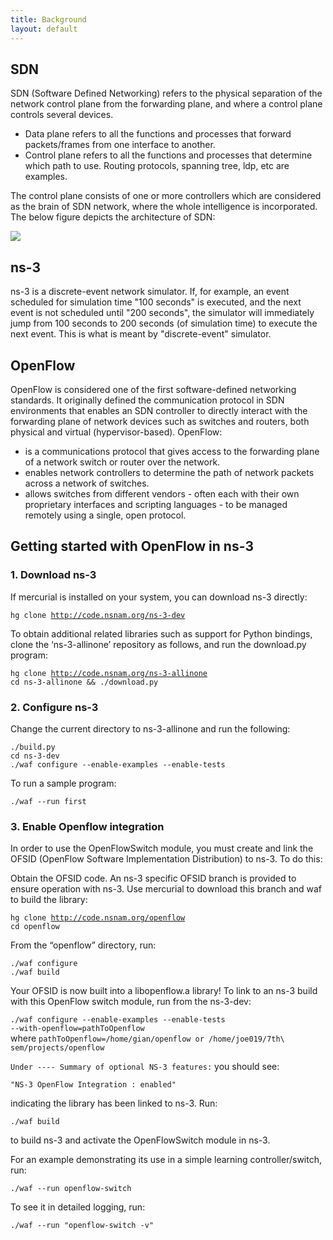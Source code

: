```yaml
---
title: Background
layout: default
---
```


<h2>SDN</h2>
<p>SDN (Software Defined Networking) refers to the physical separation of the network control plane from the forwarding plane, and where a control plane controls several devices.
<ul>
	<li>Data plane refers to all the functions and processes that forward packets/frames from one interface to another.</li>
	<li>Control plane refers to all the functions and processes that determine which path to use. Routing protocols, spanning tree, ldp, etc are examples.</li>
</ul>
The control plane consists of one or more controllers which are considered as the brain of SDN network, where the whole intelligence is incorporated. The below figure depicts the architecture of SDN:</p>
<div class="row content-row">
	<div class="col-12 col-sm-4"></div>
	<div class="col-12 col-sm-4">
	    <img src="{{ site.baseurl }}/images/sdnArch.png">
	</div>
	<div class="col-12 col-sm-4"></div>
</div>

<h2>ns-3</h2>
<p> ns-3 is a discrete-event network simulator. If, for example, an event scheduled for simulation time "100 seconds" is executed, and the next event is not scheduled until "200 seconds", the simulator will immediately jump from 100 seconds to 200 seconds (of simulation time) to execute the next event. This is what is meant by "discrete-event" simulator. </p>

<h2>OpenFlow</h2>
<p>OpenFlow is considered one of the first software-defined networking standards. It originally defined the communication protocol in SDN environments that enables an SDN controller to directly interact with the forwarding plane of network devices such as switches and routers, both physical and virtual (hypervisor-based).
OpenFlow:
<ul>
	<li>is a communications protocol that gives access to the forwarding plane of a network switch or router over the network.</li>
	<li>enables network controllers to determine the path of network packets across a network of switches.</li>
	<li>allows switches from different vendors - often each with their own proprietary interfaces and scripting languages - to be managed remotely using a single, open protocol.</li>
</ul>

<h2 id="ns-3">Getting started with OpenFlow in ns-3</h2>

<h3>1. Download ns-3</h3>

<p>If mercurial is installed on your system, you can download ns-3 directly:</p>

<code>hg clone http://code.nsnam.org/ns-3-dev</code><br>

<p>To obtain additional related libraries such as support for Python bindings, clone the ‘ns-3-allinone’ repository as follows, and run the download.py program:</p>

<code>hg clone http://code.nsnam.org/ns-3-allinone</code> <br>
<code>cd ns-3-allinone && ./download.py</code> <br>

<h3>2. Configure ns-3</h3>

<p>Change the current directory to ns-3-allinone and run the following:</p>

<code>./build.py</code> <br>
<code>cd ns-3-dev</code> <br>
<code>./waf configure --enable-examples --enable-tests</code> <br>

<p>To run a sample program:</p>

<code>./waf --run  first</code>

<h3>3. Enable Openflow integration</h3>

<p>In order to use the OpenFlowSwitch module, you must create and link the OFSID (OpenFlow Software Implementation Distribution) to ns-3. To do this:</p>

<p>Obtain the OFSID code. An ns-3 specific OFSID branch is provided to ensure operation with ns-3. Use mercurial to download this branch and waf to build the library:</p>

<code>hg clone http://code.nsnam.org/openflow</code><br>
<code>cd openflow</code>

<p>From the “openflow” directory, run:</p>

<code>./waf configure</code><br>
<code>./waf build</code>

<p>Your OFSID is now built into a libopenflow.a library! To link to an ns-3 build with this OpenFlow switch module, run from the ns-3-dev:</p>

<code>./waf configure --enable-examples --enable-tests --with-openflow=pathToOpenflow</code><br>
where <code>pathToOpenflow=/home/gian/openflow or /home/joe019/7th\ sem/projects/openflow</code><br>

<p><code>Under ---- Summary of optional NS-3 features:</code> you should see:</p>

<code>"NS-3 OpenFlow Integration     : enabled"</code>

<p>indicating the library has been linked to ns-3. Run:</p>

<code>./waf build</code><br>

<p>to build ns-3 and activate the OpenFlowSwitch module in ns-3.</p>

<p>For an example demonstrating its use in a simple learning controller/switch, run:</p>

<code>./waf --run openflow-switch</code><br>

<p>To see it in detailed logging, run:</p>

<code>./waf --run "openflow-switch -v"</code><br>